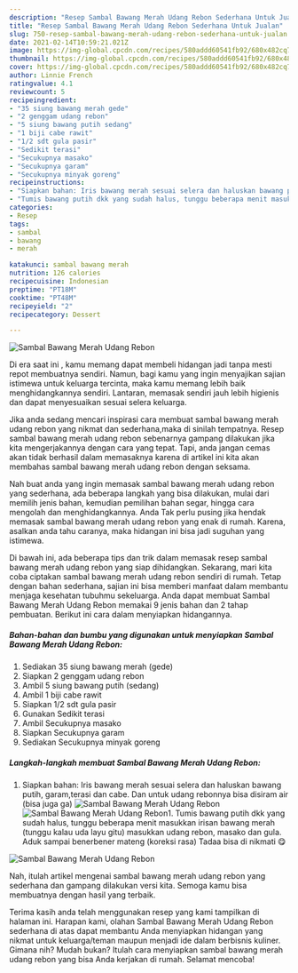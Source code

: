 ```yaml
---
description: "Resep Sambal Bawang Merah Udang Rebon Sederhana Untuk Jualan"
title: "Resep Sambal Bawang Merah Udang Rebon Sederhana Untuk Jualan"
slug: 750-resep-sambal-bawang-merah-udang-rebon-sederhana-untuk-jualan
date: 2021-02-14T10:59:21.021Z
image: https://img-global.cpcdn.com/recipes/580addd60541fb92/680x482cq70/sambal-bawang-merah-udang-rebon-foto-resep-utama.jpg
thumbnail: https://img-global.cpcdn.com/recipes/580addd60541fb92/680x482cq70/sambal-bawang-merah-udang-rebon-foto-resep-utama.jpg
cover: https://img-global.cpcdn.com/recipes/580addd60541fb92/680x482cq70/sambal-bawang-merah-udang-rebon-foto-resep-utama.jpg
author: Linnie French
ratingvalue: 4.1
reviewcount: 5
recipeingredient:
- "35 siung bawang merah gede"
- "2 genggam udang rebon"
- "5 siung bawang putih sedang"
- "1 biji cabe rawit"
- "1/2 sdt gula pasir"
- "Sedikit terasi"
- "Secukupnya masako"
- "Secukupnya garam"
- "Secukupnya minyak goreng"
recipeinstructions:
- "Siapkan bahan: Iris bawang merah sesuai selera dan haluskan bawang putih, garam,terasi dan cabe. Dan untuk udang rebonnya bisa disiram air (bisa juga ga)"
- "Tumis bawang putih dkk yang sudah halus, tunggu beberapa menit masukkan irisan bawang merah (tunggu kalau uda layu gitu) masukkan udang rebon, masako dan gula. Aduk sampai benerbener mateng (koreksi rasa) Tadaa bisa di nikmati 😋"
categories:
- Resep
tags:
- sambal
- bawang
- merah

katakunci: sambal bawang merah 
nutrition: 126 calories
recipecuisine: Indonesian
preptime: "PT18M"
cooktime: "PT48M"
recipeyield: "2"
recipecategory: Dessert

---
```



![Sambal Bawang Merah Udang Rebon](https://img-global.cpcdn.com/recipes/580addd60541fb92/680x482cq70/sambal-bawang-merah-udang-rebon-foto-resep-utama.jpg)

Di era  saat ini , kamu memang dapat membeli hidangan jadi tanpa mesti repot membuatnya sendiri. Namun, bagi kamu yang ingin menyajikan sajian istimewa untuk keluarga tercinta, maka kamu memang lebih baik menghidangkannya sendiri. Lantaran, memasak sendiri jauh lebih higienis dan dapat menyesuaikan sesuai selera keluarga.

Jika anda sedang mencari inspirasi cara membuat sambal bawang merah udang rebon yang nikmat dan sederhana,maka di sinilah tempatnya. Resep sambal bawang merah udang rebon  sebenarnya gampang dilakukan jika kita mengerjakannya dengan cara yang tepat. Tapi, anda jangan cemas akan tidak berhasil dalam memasaknya 
karena di artikel ini kita akan membahas sambal bawang merah udang rebon dengan seksama.  



Nah buat anda yang ingin memasak sambal bawang merah udang rebon yang sederhana, ada beberapa langkah yang bisa dilakukan, mulai dari memilih jenis bahan, kemudian pemilihan bahan segar, hingga cara mengolah dan menghidangkannya. Anda Tak perlu pusing jika hendak memasak sambal bawang merah udang rebon yang enak di rumah. Karena, asalkan anda  tahu caranya, maka hidangan ini bisa jadi suguhan yang istimewa.

Di bawah ini, ada beberapa tips dan trik dalam memasak resep sambal bawang merah udang rebon yang siap dihidangkan. Sekarang, mari kita coba ciptakan sambal bawang merah udang rebon sendiri di rumah. Tetap dengan bahan sederhana, sajian ini bisa memberi manfaat dalam membantu menjaga kesehatan tubuhmu sekeluarga. Anda dapat membuat Sambal Bawang Merah Udang Rebon memakai 9 jenis bahan dan 2 tahap pembuatan. Berikut ini cara dalam menyiapkan hidangannya.

<!--inarticleads1-->

##### Bahan-bahan dan bumbu yang digunakan untuk menyiapkan Sambal Bawang Merah Udang Rebon:

1. Sediakan 35 siung bawang merah (gede)
1. Siapkan 2 genggam udang rebon
1. Ambil 5 siung bawang putih (sedang)
1. Ambil 1 biji cabe rawit
1. Siapkan 1/2 sdt gula pasir
1. Gunakan Sedikit terasi
1. Ambil Secukupnya masako
1. Siapkan Secukupnya garam
1. Sediakan Secukupnya minyak goreng




<!--inarticleads2-->

##### Langkah-langkah membuat Sambal Bawang Merah Udang Rebon:

1. Siapkan bahan: Iris bawang merah sesuai selera dan haluskan bawang putih, garam,terasi dan cabe. Dan untuk udang rebonnya bisa disiram air (bisa juga ga)
<img src="https://img-global.cpcdn.com/steps/7b19263bd0e4ea4a/160x128cq70/sambal-bawang-merah-udang-rebon-langkah-memasak-1-foto.jpg" alt="Sambal Bawang Merah Udang Rebon"><img src="https://img-global.cpcdn.com/steps/48aa1c8a9291cb9f/160x128cq70/sambal-bawang-merah-udang-rebon-langkah-memasak-1-foto.jpg" alt="Sambal Bawang Merah Udang Rebon">1. Tumis bawang putih dkk yang sudah halus, tunggu beberapa menit masukkan irisan bawang merah (tunggu kalau uda layu gitu) masukkan udang rebon, masako dan gula. Aduk sampai benerbener mateng (koreksi rasa) Tadaa bisa di nikmati 😋
<img src="//assets-global.cpcdn.com/assets/icons/button_play-2c75c40dde080a61004c1f40b05d8f140eaff45d7e9e6481dc71c63d2e7c4909.png" alt="Sambal Bawang Merah Udang Rebon">



Nah, itulah artikel mengenai  sambal bawang merah udang rebon  yang sederhana dan gampang dilakukan versi kita. Semoga kamu bisa membuatnya dengan hasil yang terbaik. 

Terima kasih anda telah menggunakan resep yang kami tampilkan di halaman ini. Harapan kami, olahan  Sambal Bawang Merah Udang Rebon sederhana di atas dapat membantu Anda menyiapkan hidangan yang nikmat untuk keluarga/teman maupun menjadi ide dalam berbisnis kuliner. Gimana nih? Mudah bukan? Itulah cara menyiapkan sambal bawang merah udang rebon yang bisa Anda kerjakan di rumah. Selamat mencoba!

